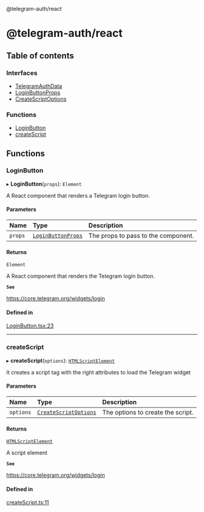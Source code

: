 @telegram-auth/react

# @telegram-auth/react

## Table of contents

### Interfaces

- [TelegramAuthData](interfaces/TelegramAuthData.md)
- [LoginButtonProps](interfaces/LoginButtonProps.md)
- [CreateScriptOptions](interfaces/CreateScriptOptions.md)

### Functions

- [LoginButton](README.md#loginbutton)
- [createScript](README.md#createscript)

## Functions

### LoginButton

▸ **LoginButton**(`props`): `Element`

A React component that renders a Telegram login button.

#### Parameters

| Name | Type | Description |
| :------ | :------ | :------ |
| `props` | [`LoginButtonProps`](interfaces/LoginButtonProps.md) | The props to pass to the component. |

#### Returns

`Element`

A React component that renders the Telegram login button.

**`See`**

https://core.telegram.org/widgets/login

#### Defined in

[LoginButton.tsx:23](https://github.com/manzoorwanijk/telegram-auth/blob/e5e86d3/packages/react/src/LoginButton.tsx#L23)

___

### createScript

▸ **createScript**(`options`): [`HTMLScriptElement`]( https://developer.mozilla.org/en-US/docs/Web/API/HTMLScriptElement )

It creates a script tag with the right attributes to load the Telegram widget

#### Parameters

| Name | Type | Description |
| :------ | :------ | :------ |
| `options` | [`CreateScriptOptions`](interfaces/CreateScriptOptions.md) | The options to create the script. |

#### Returns

[`HTMLScriptElement`]( https://developer.mozilla.org/en-US/docs/Web/API/HTMLScriptElement )

A script element

**`See`**

https://core.telegram.org/widgets/login

#### Defined in

[createScript.ts:11](https://github.com/manzoorwanijk/telegram-auth/blob/e5e86d3/packages/react/src/createScript.ts#L11)
